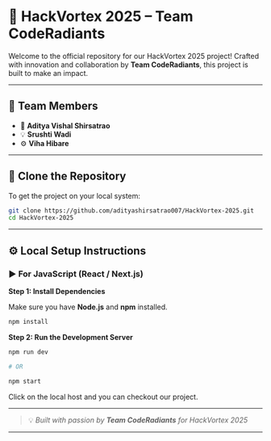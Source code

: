 
# 🚀 HackVortex 2025 – Team CodeRadiants

Welcome to the official repository for our HackVortex 2025 project!
Crafted with innovation and collaboration by **Team CodeRadiants**, this project is built to make an impact.

---

## 👥 Team Members

* 🧠 **Aditya Vishal Shirsatrao**
* 💡 **Srushti Wadi**
* ⚙️ **Viha Hibare**

---

## 📁 Clone the Repository

To get the project on your local system:

```bash
git clone https://github.com/adityashirsatrao007/HackVortex-2025.git
cd HackVortex-2025
```

---

## ⚙️ Local Setup Instructions

### ▶️ For JavaScript (React / Next.js)

**Step 1: Install Dependencies**

Make sure you have **Node.js** and **npm** installed.

```bash
npm install
```

**Step 2: Run the Development Server**

```bash
npm run dev

# OR

npm start
```

Click on the local host and you can checkout our project.

---

> 💡 *Built with passion by **Team CodeRadiants** for HackVortex 2025*

---

